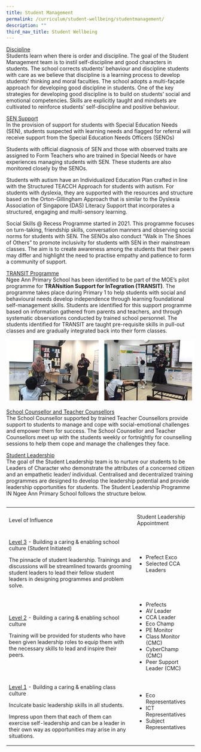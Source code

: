 ```yaml
---
title: Student Management
permalink: /curriculum/student-wellbeing/studentmanagement/
description: ""
third_nav_title: Student Wellbeing
---
```

<u>Discipline</u><br>
Students learn when there is order and discipline.  The goal of the Student Management team is to instil self-discipline and good characters in students. The school corrects students’ behaviour and discipline students with care as we believe that discipline is a learning process to develop students’ thinking and moral faculties. The school adopts a multi-façade approach for developing good discipline in students. One of the key strategies for developing good discipline is to build on students’ social and emotional competencies.  Skills are explicitly taught and mindsets are cultivated to reinforce students’ self-discipline and positive behaviour.

<u>SEN Support </u><br>
In the provision of support for students with Special Education Needs (SEN), students suspected with learning needs and flagged for referral will receive support from the Special Education Needs Officers (SENOs)

Students with official diagnosis of SEN and those with observed traits are assigned to Form Teachers who are trained in Special Needs or have experiences managing students with SEN. These students are also monitored closely by the SENOs.

Students with autism have an Individualized Education Plan crafted in line with the Structured TEACCH Approach for students with autism. For students with dyslexia, they are supported with the resources and structure based on the Orton-Gillingham Approach that is similar to the Dyslexia Association of Singapore (DAS) Literacy Support that incorporates a structured, engaging and multi-sensory learning.

Social Skills @ Recess Programme started in 2021.  This programme focuses on turn-taking, friendship skills, conversation manners and observing social norms for students with SEN. The SENOs also conduct “Walk in The Shoes of Others” to promote inclusivity for students with SEN in their mainstream classes.  The aim is to create awareness among the students that their peers may differ and highlight the need to practise empathy and patience to form a community of support.

<u>TRANSIT Programme</u>
<br>
Ngee Ann Primary School has been identified to be part of the MOE’s pilot programme for **TRANsition Support for InTegration (TRANSIT)**.  The programme takes place during Primary 1 to help students with social and behavioural needs develop independence through learning foundational self-management skills. Students are identified for this support programme based on information gathered from parents and teachers, and through systematic observations conducted by trained school personnel. The students identified for TRANSIT are taught pre-requisite skills in pull-out classes and are gradually integrated back into their form classes.

![](/images/studentwellbeing8.JPG)

<u>School Counsellor and Teacher Counsellors</u><br>
The School Counsellor supported by trained Teacher Counsellors provide support to students to manage and cope with social-emotional challenges and empower them for success. The School Counsellor and Teacher Counsellors meet up with the students weekly or fortnightly for counselling sessions to help them cope and manage the challenges they face.

<u>Student Leadership</u><br>
The goal of the Student Leadership team is to nurture our students to be Leaders of Character who demonstrate the attributes of a concerned citizen and an empathetic leader/ individual. Centralised and decentralized training programmes are designed to develop the leadership potential and provide leadership opportunities for students.  The Student Leadership Programme IN Ngee Ann Primary School follows the structure below.

<pre></pre>
<table>
	<tbody>
		<tr>
			<td>
				<p>
					Level of Influence
				</p>
			</td>
			<td>
				<p>
					Student Leadership Appointment
				</p>
			</td>
		</tr>
		<tr>
			<td>
				<p>
					<u>Level 3</u>
					- Building a caring &amp; enabling school culture (Student
					Initiated)
				</p>
				<p>
					The pinnacle of student leadership. Trainings and
					discussions will be streamlined towards grooming student
					leaders to lead their fellow student leaders in designing
					programmes and problem solve.
				</p>
				<p>
					<u> </u>
				</p>
			</td>
			<td>
				<ul>
					<li>
						Prefect Exco
					</li>
					<li>
						Selected CCA Leaders
					</li>
				</ul>
			</td>
		</tr>
		<tr>
			<td>
				<p>
					<u>Level 2</u>
					- Building a caring &amp; enabling school culture
				</p>
				<p>
					Training will be provided for students who have been given
					leadership roles to equip them with the necessary skills to
					lead and inspire their peers.
				</p>
			</td>
			<td>
				<ul>
					<li>
						Prefects
					</li>
					<li>
						AV Leader
					</li>
					<li>
						CCA Leader
					</li>
					<li>
						Eco Champ
					</li>
					<li>
						PE Monitor
					</li>
					<li>
						Class Monitor (CMC)
					</li>
					<li>
						CyberChamp (CMC)
					</li>
					<li>
						Peer Support Leader (CMC)
					</li>
				</ul>
			</td>
		</tr>
		<tr>
			<td>
				<p>
					<u>Level 1</u>
					- Building a caring &amp; enabling class culture
				</p>
				<p>
					Inculcate basic leadership skills in all students.
				</p>
				<p>
					Impress upon them that each of them can exercise
					self-leadership and can be a leader in their own way as
					opportunities may arise in any situations.
				</p>
			</td>
			<td>
				<ul>
					<li>
						Eco Representatives
					</li>
					<li>
						ICT Representatives
					</li>
					<li>
						Subject Representatives
					</li>
				</ul>
			</td>
		</tr>
	</tbody>
</table>